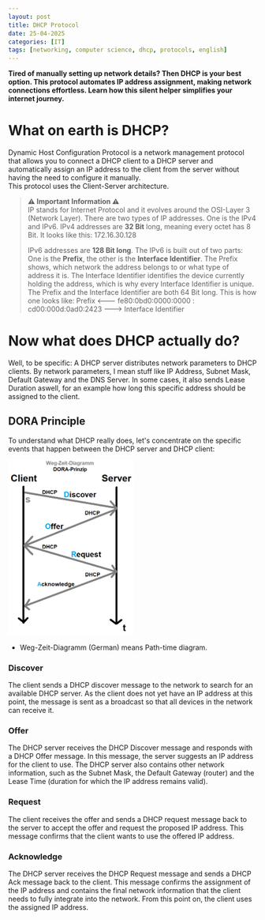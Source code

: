 ```yaml
---
layout: post
title: DHCP Protocol
date: 25-04-2025
categories: [IT]
tags: [networking, computer science, dhcp, protocols, english]
---
```


<b>Tired of manually setting up network details? Then DHCP is your best option. This protocol automates IP address assignment, making network connections effortless. Learn how this silent helper simplifies your internet journey.</b>

# What on earth is DHCP?
Dynamic Host Configuration Protocol is a network management protocol that allows you to connect a DHCP client to a DHCP server and automatically assign an IP address to the client from the server without having the need to configure it manually.<br>
This protocol uses the Client-Server architecture.

> **⚠ Important Information ⚠**<br>
> IP stands for Internet Protocol and it evolves around the OSI-Layer 3 (Network Layer).
> There are two types of IP addresses. One is the IPv4 and IPv6. IPv4 addresses are **32 Bit** long, meaning every octet has 8 Bit. It looks like this: 172.16.30.128
> 
> IPv6 addresses are **128 Bit long**. The IPv6 is built out of two parts: 
> One is the **Prefix**, the other is the **Interface Identifier**. The Prefix shows, which network the address belongs to or what type of address it is.
> The Interface Identifier identifies the device currently holding the address, which is why every Interface Identifier is unique. 
> The Prefix and the Interface Identifier are both 64 Bit long. This is how one looks like:
> Prefix <--- fe80:0bd0:0000:0000 : cd00:000d:0ad0:2423 ---> Interface Identifier

# Now what does DHCP actually do?
Well, to be specific: A DHCP server distributes network parameters to DHCP clients. By network parameters, I mean stuff like IP Address, Subnet Mask, Default Gateway and the DNS Server. In some cases, it also sends Lease Duration aswell, for an example how long this specific address should be assigned to the client.

## DORA Principle
To understand what DHCP really does, let's concentrate on the specific events that happen between the DHCP server and DHCP client:<br>

<img src="/assets/Dora_Principle.png" width="254px" height="354px" alt="Graphical View of the DORA Principle"/>

- Weg-Zeit-Diagramm (German) means Path-time diagram.

### Discover
The client sends a DHCP discover message to the network to search for an available DHCP server. As the client does not yet have an IP address at this point, the message is sent as a broadcast so that all devices in the network can receive it.

### Offer
The DHCP server receives the DHCP Discover message and responds with a DHCP Offer message. In this message, the server suggests an IP address for the client to use. The DHCP server also contains other network information, such as the Subnet Mask, the Default Gateway (router) and the Lease Time (duration for which the IP address remains valid).

### Request
The client receives the offer and sends a DHCP request message back to the server to accept the offer and request the proposed IP address. This message confirms that the client wants to use the offered IP address.

### Acknowledge
The DHCP server receives the DHCP Request message and sends a DHCP Ack message back to the client. This message confirms the assignment of the IP address and contains the final network information that the client needs to fully integrate into the network. From this point on, the client uses the assigned IP address.
